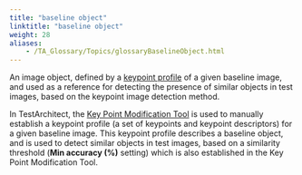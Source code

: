 ```yaml
--- 
title: "baseline object"
linktitle: "baseline object"
weight: 28
aliases: 
    - /TA_Glossary/Topics/glossaryBaselineObject.html
---
```


An image object, defined by a [keypoint profile](glossaryKeypointProfile.html) of a given baseline image, and used as a reference for detecting the presence of similar objects in test images, based on the keypoint image detection method.

In TestArchitect, the [Key Point Modification Tool](/TA_Help/Topics/ug_Key_point_modify_tool.html) is used to manually establish a keypoint profile \(a set of keypoints and keypoint descriptors\) for a given baseline image. This keypoint profile describes a baseline object, and is used to detect similar objects in test images, based on a similarity threshold \(**Min accuracy \(%\)** setting\) which is also established in the Key Point Modification Tool.

